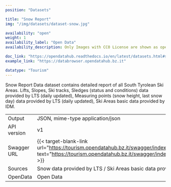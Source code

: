 ```yaml
---
position: "Datasets"

title: "Snow Report"
img: "/img/datasets/dataset-snow.jpg"

availability: "open"
weight: 1
availability_label: "Open Data"
availability_description: Only Images with CC0 License are shown as open data

doc_link: "https://opendatahub.readthedocs.io/en/latest/datasets.html#snowreport-dataset"
example_link: "https://databrowser.opendatahub.bz.it"

datatype: "Tourism"
---
```


Snow Report Data dataset contains detailed report of all South Tyrolean Ski Areas. Lifts, Slopes, Ski tracks, Sledges (status and conditions) data provided by LTS (daily updated), Measuring points (snow height, last snow day) data provided by LTS (daily updated), Ski Areas basic data provided by IDM.

|             |                                                                                         |
| :---------- | --------------------------------------------------------------------------------------- |
| Output      | JSON, mime-type application/json                                                        |
| API version | v1                                                                                      |
| Swagger URL | {{< target-blank-link url="https://tourism.opendatahub.bz.it/swagger/index.html#/Weather/get_v1_Weather_SnowReport" text="https://tourism.opendatahub.bz.it/swagger/index.html#/Weather/get_v1_Weather_SnowReport" >}} |
| Sources     | Snow data provided by LTS / Ski Areas basic data provided by IDM                        |
| OpenData    | Open Data                        |
